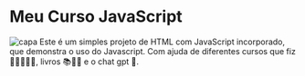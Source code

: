 # Meu Curso JavaScript 

![capa](exercícios/a-photo-of-a-yellow-book-with-the-title-meu-estudo-HHaqgSQDTgiQQHsGuD7d_g-DURNJmseTAC-plsbZkhHUg.jpeg)
Este é um simples projeto de HTML com JavaScript incorporado, que demonstra o uso do Javascript. Com ajuda de diferentes cursos que fiz 👨‍🎓👨🏾‍🎓, livros 📚📕📖 e o chat gpt 🤖.


